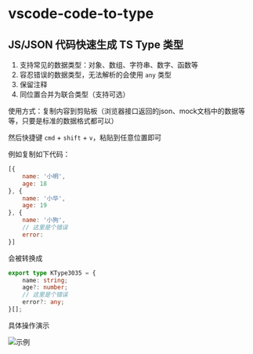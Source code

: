 # vscode-code-to-type

## JS/JSON 代码快速生成 TS Type 类型

1. 支持常见的数据类型：对象、数组、字符串、数字、函数等
2. 容忍错误的数据类型，无法解析的会使用 `any` 类型
3. 保留注释
4. 同位置合并为联合类型（支持可选）

使用方式：复制内容到剪贴板（浏览器接口返回的json、mock文档中的数据等等，只要是标准的数据格式都可以）

然后快捷键 `cmd` + `shift` + `v`，粘贴到任意位置即可

例如复制如下代码：

```js
[{
    name: '小明',
    age: 18
}, {
    name: '小华',
    age: 19
}, {
    name: '小狗',
    // 这里是个错误
    error:
}]
```

会被转换成

```ts
export type KType3035 = {
    name: string;
    age?: number;
    // 这里是个错误
    error?: any;
}[];
```
具体操作演示

![示例](https://github.com/jb-qian/vscode-code-to-type/raw/main/vscode-code-to-type.gif)
